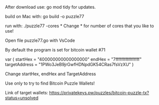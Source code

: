 After download use: go mod tidy for updates.

build on Mac with: go build -o puzzle77

run with: ./puzzle77 -cores * 
Change * for number of cores that you like to use!

Open file puzzle77.go with VsCode

By default the program is set for bitcoin wallet #71

var (
	startHex      = "400000000000000000"
	endHex        = "7fffffffffffffffff"
	targetAddress = "1PWo3JeB9jrGwfHDNpdGK54CRas7fsVzXU"
)

Change startHex, endHex and TargetAddress

Use only to try to find Bitcoin Puzzle Wallets!

Link of target wallets: https://privatekeys.pw/puzzles/bitcoin-puzzle-tx?status=unsolved
